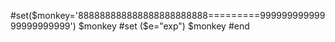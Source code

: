 #set($monkey='888888888888888888888888=========99999999999999999999999')
$monkey
#set ($e="exp")
$monkey
#end
